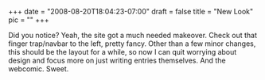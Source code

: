 
+++
date = "2008-08-20T18:04:23-07:00"
draft = false
title = "New Look"
pic = ""
+++

<p>
    Did you notice?  Yeah, the site got a much needed makeover.  Check out that finger 
    trap/navbar to the left, pretty fancy.  Other than a few minor changes, this should
    be the layout for a while, so now I can quit worrying about design and focus more on
    just writing entries themselves.  And the webcomic.  Sweet.
    </p>